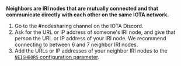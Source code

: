 **Neighbors are IRI nodes that are mutually connected and that communicate directly with each other on the same IOTA network.**

1. Go to the #nodesharing channel on the IOTA Discord.
2. Ask for the URL or IP address of someone's IRI node, and give that person the URL or IP address of your IRI node. We recommend connecting to between 6 and 7 neighbor IRI nodes.
3. Add the URLs or IP addresses of your neighbor IRI nodes to the [`NEIGHBORS` configuration parameter](references/iri-configuration-options.md#neighbors).
